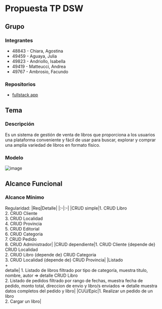 # Propuesta TP DSW

## Grupo
### Integrantes
* 48843 - Chiara, Agostina
* 49459 - Aguaya, Julia
* 49823 - Andriollo, Isabella
* 49419 - Matteucci, Andrea
* 49767 - Ambrosio, Facundo

### Repositorios
* [fullstack app](https://github.com/AgostinaChiara/tpDSW)

## Tema
### Descripción
Es un sistema de gestión de venta de libros que proporciona a los usuarios una plataforma conveniente y fácil de usar para buscar, explorar y comprar una amplia variedad de libros en formato físico. 

### Modelo
![image](https://github.com/AgostinaChiara/tpDSW/assets/45924448/739070a1-68fc-4c2b-bf16-77c272789cfb)

## Alcance Funcional 

### Alcance Mínimo

Regularidad:
|Req|Detalle|
|:-|:-|
|CRUD simple|1. CRUD Libro<br>2. CRUD Cliente<br>3. CRUD Localidad<br>4. CRUD Provincia<br>5. CRUD Editorial<br>6. CRUD Categoria<br>7. CRUD Pedido<br>8. CRUD Administrador|
|CRUD dependiente|1. CRUD Cliente {depende de} CRUD Localidad<br>2. CRUD Libro {depende de} CRUD Categoria<br>3. CRUD Localidad {depende de} CRUD Provincia|
|Listado<br>+<br>detalle| 1. Listado de libros filtrado por tipo de categoría, muestra titulo, nombre, autor => detalle CRUD Libro<br> 2. Listado de pedidos filtrado por rango de fechas, muestra fecha de pedido, monto total, direccion de envio y libro/s enviados => detalle muestra datos completos del pedido y libro|
|CUU/Epic|1. Realizar un pedido de un libro<br>2. Cargar un libro|

